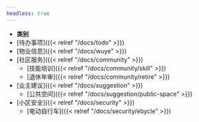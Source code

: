 ```yaml
---
headless: true
---
```


- **类别**
- [待办事项]({{< relref "/docs/todo" >}})
- [物业信息]({{< relref "/docs/wuye" >}})
- [社区服务]({{< relref "/docs/community" >}})
  - [技能培训]({{< relref "/docs/community/skill" >}})
  - [退休年审]({{< relref "/docs/community/retire" >}})
- [业主建议]({{< relref "/docs/suggestion" >}})
  - [公共空间]({{< relref "/docs/suggestion/public-space" >}})
- [小区安全]({{< relref "/docs/security" >}})
  - [电动自行车]({{< relref "/docs/security/ebycle" >}})
<br />

